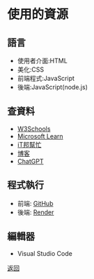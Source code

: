 # 使用的資源
## 語言
* 使用者介面:HTML
* 美化:CSS
* 前端程式:JavaScript
* 後端:JavaScript(node.js)
## 查資料
* [W3Schools](https://www.w3schools.com/)
* [Microsoft Learn](https://learn.microsoft.com/zh-tw/)
* [iT邦幫忙](https://ithelp.ithome.com.tw/)
* [博客](https://www.csdn.net/)
* [ChatGPT](https://chatgpt.com/)
## 程式執行
* 前端: [GitHub](https://github.com/)
* 後端: [Render](https://render.com/?_gl=1*plo795*_ga*MTY5NzMxMjE0Ny4xNzMyMTA3ODU1*_ga_QK9L9QJC5N*MTczMjEwNzg1NC4xLjAuMTczMjEwNzg1NS41OS4wLjA.)
## 編輯器
* Visual Studio Code

[返回](lobby.md)